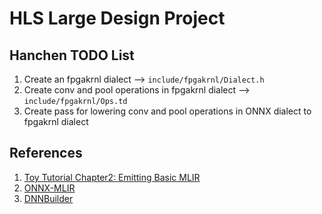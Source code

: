 # HLS Large Design Project

## Hanchen TODO List
1. Create an fpgakrnl dialect --> `include/fpgakrnl/Dialect.h`
2. Create conv and pool operations in fpgakrnl dialect --> `include/fpgakrnl/Ops.td`
3. Create pass for lowering conv and pool operations in ONNX dialect to fpgakrnl dialect

## References
1. [Toy Tutorial Chapter2: Emitting Basic MLIR](https://mlir.llvm.org/docs/Tutorials/Toy/Ch-2/#interfacing-with-mlir)
2. [ONNX-MLIR](https://github.com/onnx/onnx-mlir)
3. [DNNBuilder](https://github.com/IBM/AccDNN)
